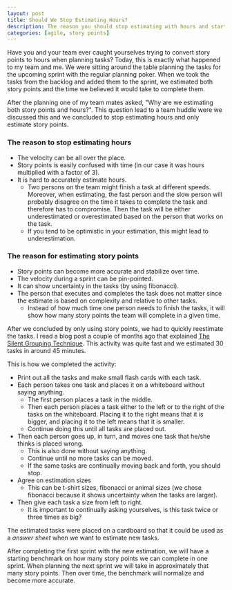 ```yaml
---
layout: post
title: Should We Stop Estimating Hours?
description: The reason you should stop estimating with hours and start estimating with story points.
categories: [agile, story points]
---
```


Have you and your team ever caught yourselves trying to convert story points to hours when planning tasks? Today, this is exactly what happened to my team and me. We were sitting around the table planning the tasks for the upcoming sprint with the regular planning poker. When we took the tasks from the backlog and added them to the sprint, we estimated both story points and the time we believed it would take to complete them. 

After the planning one of my team mates asked, "Why are we estimating both story points and hours?". This question lead to a team huddle were we discussed this and we concluded to stop estimating hours and only estimate story points. 

### The reason to stop estimating hours
- The velocity can be all over the place.
- Story points is easily confused with time (in our case it was hours multiplied with a factor of 3).
- It is hard to accurately estimate hours.
	- Two persons on the team might finish a task at different speeds. Moreover, when estimating, the fast person and the slow person will probably disagree on the time it takes to complete the task and therefore has to compromise. Then the task will be either underestimated or overestimated based on the person that works on the task.
	- If you tend to be optimistic in your estimation, this might lead to underestimation.

### The reason for estimating story points
- Story points can become more accurate and stabilize over time.
- The velocity during a sprint can be pin-pointed.
- It can show uncertainty in the tasks (by using fibonacci).
- The person that executes and completes the task does not matter since the estimate is based on complexity and relative to other tasks.
	- Instead of how much time one person needs to finish the tasks, it will show how many story points the team will complete in a given time.

After we concluded by only using story points, we had to quickly reestimate the tasks. I read a blog post a couple of months ago that explained [The Silent Grouping Technique](http://systemagility.com/2011/05/22/using-silent-grouping-to-size-user-stories/). This activity was quite fast and we estimated 30 tasks in around 45 minutes.

This is how we completed the activity:
- Print out all the tasks and make small flash cards with each task.
- Each person takes one task and places it on a whiteboard without saying anything.
  - The first person places a task in the middle.
  - Then each person places a task either to the left or to the right of the tasks on the whiteboard. Placing it to the right means that it is bigger, and placing it to the left means that it is smaller.
  - Continue doing this until all tasks are placed out.
- Then each person goes up, in turn, and moves one task that he/she thinks is placed wrong.
  - This is also done without saying anything.
  - Continue until no more tasks can be moved.
  - If the same tasks are continually moving back and forth, you should stop.
- Agree on estimation sizes
  - This can be t-shirt sizes, fibonacci or animal sizes (we chose fibonacci because it shows uncertainty when the tasks are larger).
- Then give each task a size from left to right.
  - It is important to continually asking yourselves, is this task twice or three times as big?

The estimated tasks were placed on a cardboard so that it could be used as a _answer sheet_ when we want to estimate new tasks.

After completing the first sprint with the new estimation, we will have a starting benchmark on how many story points we can complete in one sprint. When planning the next sprint we will take in approximately that many story points. Then over time, the benchmark will normalize and become more accurate.
